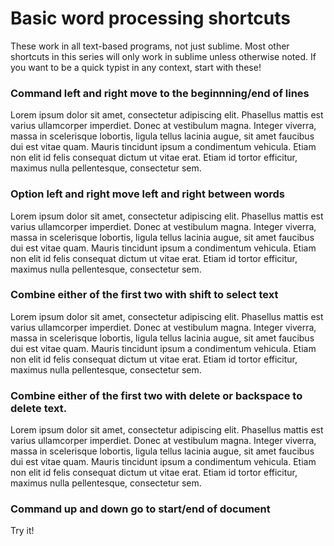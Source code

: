 # Basic word processing shortcuts

These work in all text-based programs, not just sublime. Most other shortcuts in this series will only work in sublime unless otherwise noted. If you want to be a quick typist in any context, start with these!

### Command left and right move to the beginnning/end of lines

Lorem ipsum dolor sit amet, consectetur adipiscing elit. Phasellus mattis est varius ullamcorper imperdiet. Donec at vestibulum magna. Integer viverra, massa in scelerisque lobortis, ligula tellus lacinia augue, sit amet faucibus dui est vitae quam. Mauris tincidunt ipsum a condimentum vehicula. Etiam non elit id felis consequat dictum ut vitae erat. Etiam id tortor efficitur, maximus nulla pellentesque, consectetur sem.

### Option left and right move left and right between words

Lorem ipsum dolor sit amet, consectetur adipiscing elit. Phasellus mattis est varius ullamcorper imperdiet. Donec at vestibulum magna. Integer viverra, massa in scelerisque lobortis, ligula tellus lacinia augue, sit amet faucibus dui est vitae quam. Mauris tincidunt ipsum a condimentum vehicula. Etiam non elit id felis consequat dictum ut vitae erat. Etiam id tortor efficitur, maximus nulla pellentesque, consectetur sem.

### Combine either of the first two with shift to select text

Lorem ipsum dolor sit amet, consectetur adipiscing elit. Phasellus mattis est varius ullamcorper imperdiet. Donec at vestibulum magna. Integer viverra, massa in scelerisque lobortis, ligula tellus lacinia augue, sit amet faucibus dui est vitae quam. Mauris tincidunt ipsum a condimentum vehicula. Etiam non elit id felis consequat dictum ut vitae erat. Etiam id tortor efficitur, maximus nulla pellentesque, consectetur sem.

### Combine either of the first two with delete or backspace to delete text.

Lorem ipsum dolor sit amet, consectetur adipiscing elit. Phasellus mattis est varius ullamcorper imperdiet. Donec at vestibulum magna. Integer viverra, massa in scelerisque lobortis, ligula tellus lacinia augue, sit amet faucibus dui est vitae quam. Mauris tincidunt ipsum a condimentum vehicula. Etiam non elit id felis consequat dictum ut vitae erat. Etiam id tortor efficitur, maximus nulla pellentesque, consectetur sem.


### Command up and down go to start/end of document

Try it!